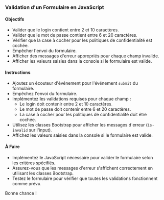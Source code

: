 ### Validation d'un Formulaire en JavaScript

#### Objectifs
- Valider que le login contient entre 2 et 10 caractères.
- Valider que le mot de passe contient entre 6 et 20 caractères.
- Vérifier que la case à cocher pour les politiques de confidentialité est cochée.
- Empêcher l'envoi du formulaire.
- Afficher des messages d'erreur appropriés pour chaque champ invalide.
- Afficher les valeurs saisies dans la console si le formulaire est valide.

#### Instructions


   - Ajoutez un écouteur d'événement pour l'événement `submit` du formulaire.
   - Empêchez l'envoi du formulaire.
   - Implémentez les validations requises pour chaque champ :
     - Le login doit contenir entre 2 et 10 caractères.
     - Le mot de passe doit contenir entre 6 et 20 caractères.
     - La case à cocher pour les politiques de confidentialité doit être cochée.
   - Utilisez les classes Bootstrap pour afficher les messages d'erreur (`is-invalid` sur l'input).
   - Affichez les valeurs saisies dans la console si le formulaire est valide.

#### À Faire
- Implémentez le JavaScript nécessaire pour valider le formulaire selon les critères spécifiés.
- Assurez-vous que les messages d'erreur s'affichent correctement en utilisant les classes Bootstrap.
- Testez le formulaire pour vérifier que toutes les validations fonctionnent comme prévu.

Bonne chance !